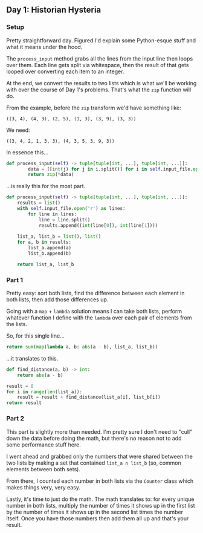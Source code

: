 ## Day 1: Historian Hysteria

### Setup

Pretty straightforward day.  Figured I'd explain some Python-esque stuff and what it means under the hood.

The `process_input` method grabs all the lines from the input line then loops over them.  Each line gets split via whitespace, then the result of that gets looped over converting each item to an integer.

At the end, we convert the results to two lists which is what we'll be working with over the course of Day 1's problems.  That's what the `zip` function will do.

From the example, before the `zip` transform we'd have something like:

```
((3, 4), (4, 3), (2, 5), (1, 3), (3, 9), (3, 3))
```

We need:

```
((3, 4, 2, 1, 3, 3), (4, 3, 5, 3, 9, 3))
```

In essence this...

```python
def process_input(self) -> tuple[tuple[int, ...], tuple[int, ...]]:
        data = [[int(j) for j in i.split()] for i in self.input_file.open('r')]
        return zip(*data)
```

...is really this for the most part.

```python
def process_input(self) -> tuple[tuple[int, ...], tuple[int, ...]]:
    results = list()
    with self.input_file.open('r') as lines:
        for line in lines:
            line = line.split()
            results.append((int(line[0]), int(line[1])))
    
    list_a, list_b = list(), list()
    for a, b in results:
        list_a.append(a)
        list_b.append(b)

    return list_a, list_b
```

### Part 1

Pretty easy: sort both lists, find the difference between each element in both lists, then add those differences up.

Going with a `map` + `lambda` solution means I can take both lists, perform whatever function I define with the `lambda` over each pair of elements from the lists.

So, for this single line...

```python
return sum(map(lambda a, b: abs(a - b), list_a, list_b))
```

...it translates to this.

```python
def find_distance(a, b) -> int:
    return abs(a - b)

result = 0
for i in range(len(list_a)):
    result = result + find_distance(list_a[i], list_b[i])
return result
```

### Part 2

This part is slightly more than needed.  I'm pretty sure I don't need to "cull" down the data before doing the math, but there's no reason not to add some performance stuff here.

I went ahead and grabbed only the numbers that were shared between the two lists by making a set that contained `list_a ∩ list_b` (so, common elements between both sets).

From there, I counted each number in both lists via the `Counter` class which makes things very, very easy.

Lastly, it's time to just do the math.  The math translates to: for every unique number in both lists, multiply the number of times it shows up in the first list by the number of times it shows up in the second list times the number itself.  Once you have those numbers then add them all up and that's your result.